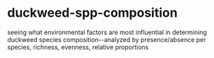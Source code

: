 # duckweed-spp-composition
seeing what environmental factors are most influential in determining duckweed species composition--analyzed by presence/absence per species, richness, evenness, relative proportions
